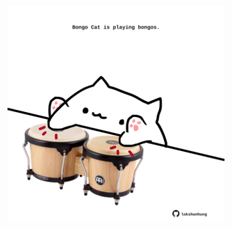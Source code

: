 <!-- built at 26/10/2023, 15:00:53 UTC -->
<p align="center">
  <img width="500" height="500" src="./ReadmeImage.svg">
</p>
